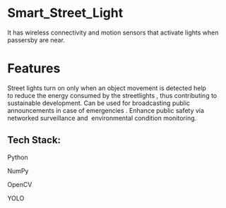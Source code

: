 # Smart_Street_Light
It has wireless connectivity and motion sensors that activate lights when passersby are near.


# Features
Street lights turn on only when an object movement is detected help to reduce the energy consumed by the streetlights , thus contributing to sustainable development.
Can be used for broadcasting public announcements in case of emergencies .
Enhance public safety via networked surveillance and  environmental condition monitoring.

## Tech Stack:
<p>Python</p>
<p>NumPy</p>
<p>OpenCV</p>
<p>YOLO</p>
